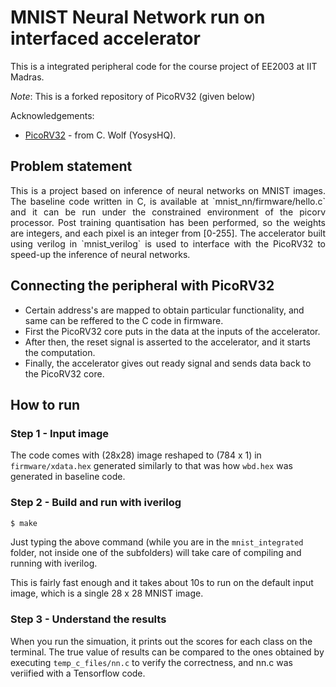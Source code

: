 
# MNIST Neural Network run on interfaced accelerator

This is a integrated peripheral code for the course project of EE2003 at IIT Madras.

*Note*: This is a forked repository of PicoRV32 (given below)

Acknowledgements:
- [PicoRV32](https://github.com/YosysHQ/picorv32) - from C. Wolf (YosysHQ).  

## Problem statement

<p align = "justify"> This is a project based on inference of neural networks on MNIST images. The baseline code written in C, is available at `mnist_nn/firmware/hello.c` and it can be run under the constrained environment of the picorv processor. Post training quantisation has been performed, so the weights are integers, and each pixel is an integer from [0-255]. The accelerator built using verilog in `mnist_verilog` is used to interface with the PicoRV32 to speed-up the inference of neural networks.  </p>

## Connecting the peripheral with PicoRV32 
- Certain address's are mapped to obtain particular functionality, and same can be reffered to the C code in firmware.
- First the PicoRV32 core puts in the data at the inputs of the accelerator. 
- After then, the reset signal is asserted to the accelerator, and it starts the computation. 
- Finally, the accelerator gives out ready signal and sends data back to the PicoRV32 core. 

## How to run

### Step 1 - Input image
The code comes with (28x28) image reshaped to (784 x 1) in `firmware/xdata.hex` generated similarly to that was how `wbd.hex` was generated in baseline code.  

### Step 2 - Build and run with iverilog

```sh
$ make
```
Just typing the above command (while you are in the `mnist_integrated` folder, not inside one of the subfolders) will take care of compiling and running with iverilog.

This is fairly fast enough and it takes about 10s to run on the default input image, which is a single 28 x 28 MNIST image.  

### Step 3 - Understand the results
When you run the simuation, it prints out the scores for each class on the terminal. The true value of results can be compared to the ones obtained by executing `temp_c_files/nn.c` to verify the correctness, and nn.c was veriified with a Tensorflow code. 
